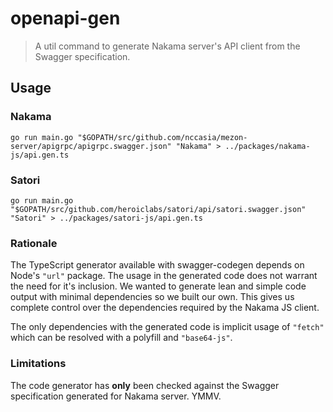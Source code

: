 openapi-gen
===========

> A util command to generate Nakama server's API client from the Swagger specification.

## Usage

### Nakama

```shell
go run main.go "$GOPATH/src/github.com/nccasia/mezon-server/apigrpc/apigrpc.swagger.json" "Nakama" > ../packages/nakama-js/api.gen.ts
```

### Satori

```shell
go run main.go "$GOPATH/src/github.com/heroiclabs/satori/api/satori.swagger.json" "Satori" > ../packages/satori-js/api.gen.ts
```

### Rationale

The TypeScript generator available with swagger-codegen depends on Node's `"url"` package. The usage in the generated code does not warrant the need for it's inclusion. We wanted to generate lean and simple code output with minimal dependencies so we built our own. This gives us complete control over the dependencies required by the Nakama JS client.

The only dependencies with the generated code is implicit usage of `"fetch"` which can be resolved with a polyfill and `"base64-js"`.

### Limitations

The code generator has __only__ been checked against the Swagger specification generated for Nakama server. YMMV.

